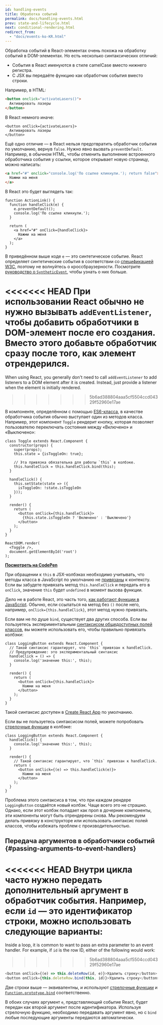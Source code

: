 ```yaml
---
id: handling-events
title: Обработка событий
permalink: docs/handling-events.html
prev: state-and-lifecycle.html
next: conditional-rendering.html
redirect_from:
  - "docs/events-ko-KR.html"
---
```


Обработка событий в React-элементах очень похожа на обработку событий в DOM-элементах. Но есть несколько синтаксических отличий:

* События в React именуются в стиле camelCase вместо нижнего регистра.
* С JSX вы передаёте функцию как обработчик события вместо строки.

Например, в HTML:

```html
<button onclick="activateLasers()">
  Активировать лазеры
</button>
```

В React немного иначе:

```js{1}
<button onClick={activateLasers}>
  Активировать лазеры
</button>
```

Ещё одно отличие — в React нельзя предотвратить обработчик события по умолчанию, вернув `false`. Нужно явно вызвать `preventDefault`. Например, в обычном HTML, чтобы отменить выполнение встроенного обработчика события у ссылки, которое открывает новую страницу, можно написать:

```html
<a href="#" onclick="console.log('По ссылке кликнули.'); return false">
  Нажми на меня
</a>
```

В React это будет выглядеть так:

```js{2-5,8}
function ActionLink() {
  function handleClick(e) {
    e.preventDefault();
    console.log('По ссылке кликнули.');
  }

  return (
    <a href="#" onClick={handleClick}>
      Нажми на меня
    </a>
  );
}
```

В приведённом выше коде `e` — это синтетическое событие. React определяет синтетические события в соответствии со [спецификацией W3C](https://www.w3.org/TR/DOM-Level-3-Events/), поэтому не волнуйтесь о кроссбраузерности. Посмотрите [руководство о `SyntheticEvent`](/docs/events.html), чтобы узнать о них больше.

<<<<<<< HEAD
При использовании React обычно не нужно вызывать `addEventListener`, чтобы добавить обработчики в DOM-элемент после его создания. Вместо этого добавьте обработчик сразу после того, как элемент отрендерился.
=======
When using React, you generally don't need to call `addEventListener` to add listeners to a DOM element after it is created. Instead, just provide a listener when the element is initially rendered.
>>>>>>> 5b6ad388804aaa5cf5504ccd04329f52960e17ae

В компоненте, определённом с помощью [ES6-класса](https://developer.mozilla.org/ru/docs/Web/JavaScript/Reference/Classes), в качестве обработчика события обычно выступает один из методов класса. Например, этот компонент `Toggle` рендерит кнопку, которая позволяет пользователю переключать состояния между «Включено» и «Выключено»:

```js{6,7,10-14,18}
class Toggle extends React.Component {
  constructor(props) {
    super(props);
    this.state = {isToggleOn: true};

    // Эта привязка обязательна для работы `this` в колбэке.
    this.handleClick = this.handleClick.bind(this);
  }

  handleClick() {
    this.setState(state => ({
      isToggleOn: !state.isToggleOn
    }));
  }

  render() {
    return (
      <button onClick={this.handleClick}>
        {this.state.isToggleOn ? 'Включено' : 'Выключено'}
      </button>
    );
  }
}

ReactDOM.render(
  <Toggle />,
  document.getElementById('root')
);
```

[**Посмотреть на CodePen**](https://codepen.io/gaearon/pen/xEmzGg?editors=0010)

При обращении к `this` в JSX-колбэках необходимо учитывать, что методы класса в JavaScript по умолчанию не [привязаны](https://developer.mozilla.org/ru/docs/Web/JavaScript/Reference/Global_Objects/Function/bind) к контексту. Если вы забудете привязать метод `this.handleClick` и передать его в `onClick`, значение `this` будет `undefined` в момент вызова функции.

Дело не в работе React, это часть того, [как работают функции в JavaScript](https://www.smashingmagazine.com/2014/01/understanding-javascript-function-prototype-bind/). Обычно, если ссылаться на метод без `()` после него, например, `onClick={this.handleClick}`, этот метод нужно привязать.

Если вам не по душе `bind`, существует два других способа. Если вы пользуетесь экспериментальным [синтаксисом общедоступных полей классов](https://babeljs.io/docs/plugins/transform-class-properties/), вы можете использовать его, чтобы правильно привязать колбэки:

```js{2-6}
class LoggingButton extends React.Component {
  // Такой синтаксис гарантирует, что `this` привязан к handleClick.
  // Предупреждение: это экспериментальный синтаксис
  handleClick = () => {
    console.log('значение this:', this);
  }

  render() {
    return (
      <button onClick={this.handleClick}>
        Нажми на меня
      </button>
    );
  }
}
```

Такой синтаксис доступен в [Create React App](https://github.com/facebookincubator/create-react-app) по умолчанию.

Если вы не пользуетесь синтаксисом полей, можете попробовать [стрелочные функции](https://developer.mozilla.org/ru/docs/Web/JavaScript/Reference/Functions/Arrow_functions) в колбэке:

```js{7-9}
class LoggingButton extends React.Component {
  handleClick() {
    console.log('значение this:', this);
  }

  render() {
    // Такой синтаксис гарантирует, что `this` привязан к handleClick.
    return (
      <button onClick={(e) => this.handleClick(e)}>
        Нажми на меня
      </button>
    );
  }
}
```

Проблема этого синтаксиса в том, что при каждом рендере `LoggingButton` создаётся новый колбэк. Чаще всего это не страшно. Однако, если этот колбэк попадает как проп в дочерние компоненты, эти компоненты могут быть отрендерены снова. Мы рекомендуем делать привязку в конструкторе или использовать синтаксис полей классов, чтобы избежать проблем с производительностью.

## Передача аргументов в обработчики событий {#passing-arguments-to-event-handlers}

<<<<<<< HEAD
Внутри цикла часто нужно передать дополнительный аргумент в обработчик события. Например, если `id` — это идентификатор строки, можно использовать следующие варианты:
=======
Inside a loop, it is common to want to pass an extra parameter to an event handler. For example, if `id` is the row ID, either of the following would work:
>>>>>>> 5b6ad388804aaa5cf5504ccd04329f52960e17ae

```js
<button onClick={(e) => this.deleteRow(id, e)}>Удалить строку</button>
<button onClick={this.deleteRow.bind(this, id)}>Удалить строку</button>
```

Две строки выше — эквивалентны, и используют [стрелочные функции](https://developer.mozilla.org/ru/docs/Web/JavaScript/Reference/Functions/Arrow_functions) и [`Function.prototype.bind`](https://developer.mozilla.org/ru/docs/Web/JavaScript/Reference/Global_Objects/Function/bind) соответственно.

В обоих случаях аргумент `e`, представляющий событие React, будет передан как второй аргумент после идентификатора. Используя стрелочную функцию, необходимо передавать аргумент явно, но с `bind` любые последующие аргументы передаются автоматически.

